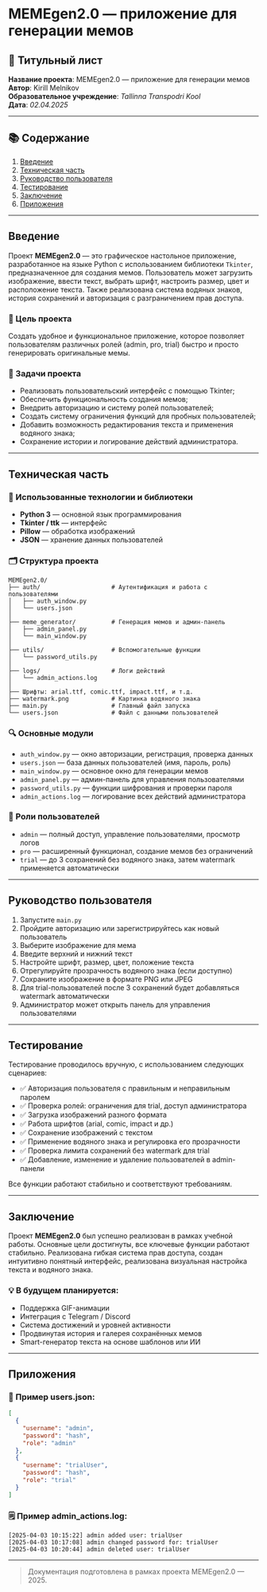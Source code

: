 # MEMEgen2.0 — приложение для генерации мемов

## 📄 Титульный лист

**Название проекта**: MEMEgen2.0 — приложение для генерации мемов  
**Автор**: Kirill Melnikov  
**Образовательное учреждение**: *Tallinna Transpodri Kool*  
**Дата**: *02.04.2025*

---

## 📚 Содержание

1. [Введение](#введение)  
2. [Техническая часть](#техническая-часть)  
3. [Руководство пользователя](#руководство-пользователя)  
4. [Тестирование](#тестирование)  
5. [Заключение](#заключение)  
6. [Приложения](#приложения)

---

## Введение

Проект **MEMEgen2.0** — это графическое настольное приложение, разработанное на языке Python с использованием библиотеки `Tkinter`, предназначенное для создания мемов. Пользователь может загрузить изображение, ввести текст, выбрать шрифт, настроить размер, цвет и расположение текста. Также реализована система водяных знаков, история сохранений и авторизация с разграничением прав доступа.

### 🎯 Цель проекта
Создать удобное и функциональное приложение, которое позволяет пользователям различных ролей (admin, pro, trial) быстро и просто генерировать оригинальные мемы.

### 🧩 Задачи проекта
- Реализовать пользовательский интерфейс с помощью Tkinter;
- Обеспечить функциональность создания мемов;
- Внедрить авторизацию и систему ролей пользователей;
- Создать систему ограничения функций для пробных пользователей;
- Добавить возможность редактирования текста и применения водяного знака;
- Сохранение истории и логирование действий администратора.

---

## Техническая часть

### 🧪 Использованные технологии и библиотеки
- **Python 3** — основной язык программирования  
- **Tkinter / ttk** — интерфейс  
- **Pillow** — обработка изображений  
- **JSON** — хранение данных пользователей

### 🗂 Структура проекта
```
MEMEgen2.0/
├── auth/                    # Аутентификация и работа с пользователями
│   ├── auth_window.py
│   └── users.json
│
├── meme_generator/          # Генерация мемов и админ-панель
│   ├── admin_panel.py
│   └── main_window.py
│
├── utils/                   # Вспомогательные функции
│   └── password_utils.py
│
├── logs/                    # Логи действий
│   └── admin_actions.log
│
├── Шрифты: arial.ttf, comic.ttf, impact.ttf, и т.д.
├── watermark.png            # Картинка водяного знака
├── main.py                  # Главный файл запуска
└── users.json               # Файл с данными пользователей
```

### 🔍 Основные модули
- `auth_window.py` — окно авторизации, регистрация, проверка данных
- `users.json` — база данных пользователей (имя, пароль, роль)
- `main_window.py` — основное окно для генерации мемов
- `admin_panel.py` — админ-панель для управления пользователями
- `password_utils.py` — функции шифрования и проверки пароля
- `admin_actions.log` — логирование всех действий администратора

### 👥 Роли пользователей
- `admin` — полный доступ, управление пользователями, просмотр логов
- `pro` — расширенный функционал, создание мемов без ограничений
- `trial` — до 3 сохранений без водяного знака, затем watermark применяется автоматически

---

## Руководство пользователя

1. Запустите `main.py`
2. Пройдите авторизацию или зарегистрируйтесь как новый пользователь
3. Выберите изображение для мема
4. Введите верхний и нижний текст
5. Настройте шрифт, размер, цвет, положение текста
6. Отрегулируйте прозрачность водяного знака (если доступно)
7. Сохраните изображение в формате PNG или JPEG
8. Для trial-пользователей после 3 сохранений будет добавляться watermark автоматически
9. Администратор может открыть панель для управления пользователями

---

## Тестирование

Тестирование проводилось вручную, с использованием следующих сценариев:
- ✅ Авторизация пользователя с правильным и неправильным паролем
- ✅ Проверка ролей: ограничения для trial, доступ администратора
- ✅ Загрузка изображений разного формата
- ✅ Работа шрифтов (arial, comic, impact и др.)
- ✅ Сохранение изображений с текстом
- ✅ Применение водяного знака и регулировка его прозрачности
- ✅ Проверка лимита сохранений без watermark для trial
- ✅ Добавление, изменение и удаление пользователей в admin-панели

Все функции работают стабильно и соответствуют требованиям.

---

## Заключение

Проект **MEMEgen2.0** был успешно реализован в рамках учебной работы. Основные цели достигнуты, все ключевые функции работают стабильно. Реализована гибкая система прав доступа, создан интуитивно понятный интерфейс, реализована визуальная настройка текста и водяного знака.

### 💡 В будущем планируется:
- Поддержка GIF-анимации
- Интеграция с Telegram / Discord
- Система достижений и уровней активности
- Продвинутая история и галерея сохранённых мемов
- Smart-генератор текста на основе шаблонов или ИИ

---

## Приложения

### 📂 Пример users.json:
```json
[
  {
    "username": "admin",
    "password": "hash",
    "role": "admin"
  },
  {
    "username": "trialUser",
    "password": "hash",
    "role": "trial"
  }
]
```

### 🗒 Пример admin_actions.log:
```
[2025-04-03 10:15:22] admin added user: trialUser
[2025-04-03 10:17:08] admin changed password for: trialUser
[2025-04-03 10:20:44] admin deleted user: trialUser
```

---

> Документация подготовлена в рамках проекта MEMEgen2.0 — 2025.

